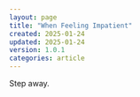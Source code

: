 ```yaml
---
layout: page
title: "When Feeling Impatient"
created: 2025-01-24
updated: 2025-01-24
version: 1.0.1
categories: article
---
```


Step away.
